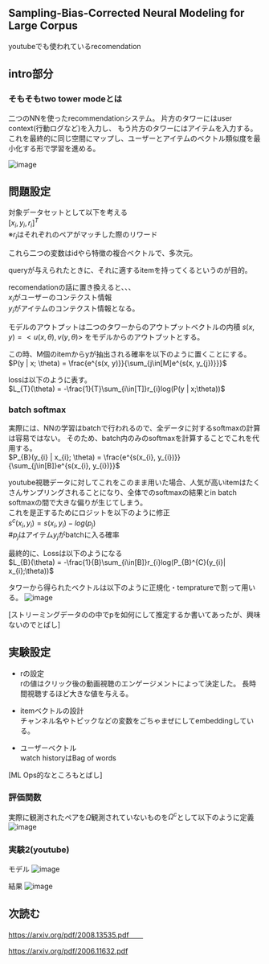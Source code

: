 ## Sampling-Bias-Corrected Neural Modeling for Large Corpus
youtubeでも使われているrecomendation

## intro部分

### そもそもtwo tower modeとは
二つのNNを使ったrecommendationシステム。
片方のタワーにはuser context(行動ログなど)を入力し、
もう片方のタワーにはアイテムを入力する。
これを最終的に同じ空間にマップし、ユーザーとアイテムのベクトル類似度を最小化する形で学習を進める。

![image](https://user-images.githubusercontent.com/54636129/192722504-4be52269-2eb3-4fd8-b4da-2a57362bd22f.png)

## 問題設定
対象データセットとして以下を考える  
$[x_{i}, y_{i}, r_{i}]^{T}$  
※$r_{i}$はそれぞれのペアがマッチした際のリワード  

これら二つの変数はidやら特徴の複合ベクトルで、多次元。  

queryが与えられたときに、それに適するitemを持ってくるというのが目的。  

recomendationの話に置き換えると、、、  
$x_{i}$がユーザーのコンテクスト情報  
$y_{i}$がアイテムのコンテクスト情報となる。  


モデルのアウトプットは二つのタワーからのアウトプットベクトルの内積
$s(x, y) = <u(x, \theta), v(y, \theta)>$
をモデルからのアウトプットとする。

この時、M個のitemからyが抽出される確率を以下のように置くことにする。  
$P(y | x; \theta) = \frac{e^{s(x, y)}}{\sum_{j\in[M]e^{s(x, y_{j})}}}$  
  
lossは以下のように表す。  
$L_{T}(\theta) = -\frac{1}{T}\sum_{i\in[T]}r_{i}log(P(y | x;\theta))$  
  
### batch softmax
実際には、NNの学習はbatchで行われるので、全データに対するsoftmaxの計算は容易ではない。
そのため、batch内のみのsoftmaxを計算することでこれを代用する。  
$P_{B}(y_{i} | x_{i}; \theta) = \frac{e^{s(x_{i}, y_{i})}}{\sum_{j\in[B]}e^{s(x_{i}, y_{i})}}$  
  
youtube視聴データに対してこれをこのまま用いた場合、人気が高いitemはたくさんサンプリングされることになり、全体でのsoftmaxの結果とin batch softmaxの間で大きな偏りが生じてしまう。  
これを是正するためにロジットを以下のように修正  
$s^{c}(x_{i}, y_{i}) = s(x_{i}, y_{i}) - log(p_{j})$  
#$p_{j}$はアイテム$y_{j}$がbatchに入る確率  
  
最終的に、Lossは以下のようになる   
$L_{B}(\theta) = -\frac{1}{B}\sum_{i\in[B]}r_{i}log(P_{B}^{C}(y_{i}| x_{i};\theta))$
  
タワーから得られたベクトルは以下のように正規化・tempratureで割って用いる。
![image](https://user-images.githubusercontent.com/54636129/192750960-f74c0000-d218-4211-b13f-0a152878972f.png)


[ストリーミングデータのの中でpを如何にして推定するか書いてあったが、興味ないのでとばし]  

## 実験設定
-  rの設定  
  rの値はクリック後の動画視聴のエンゲージメントによって決定した。
  長時間視聴するほど大きな値を与える。
  
- itemベクトルの設計  
  チャンネル名やトピックなどの変数をごちゃまぜにしてembeddingしている。

-  ユーザーベクトル  
   watch historyはBag of words  
  
[ML Ops的なところもとばし]

### 評価関数  
実際に観測されたペアを$\Omega$観測されていないものを$\Omega^{c}$として以下のように定義
![image](https://user-images.githubusercontent.com/54636129/192749200-424e4391-8f27-4fad-a0ca-ea15c4cb0438.png)　　

### 実験2(youtube)
モデル
![image](https://user-images.githubusercontent.com/54636129/192751467-1e8441ce-bd37-4ba2-a4ab-75361d9dc4eb.png)  

結果
![image](https://user-images.githubusercontent.com/54636129/192751793-85ecb56e-f154-4501-b60d-00dfd2062f24.png)


## 次読む
https://arxiv.org/pdf/2008.13535.pdf　　

https://arxiv.org/pdf/2006.11632.pdf
